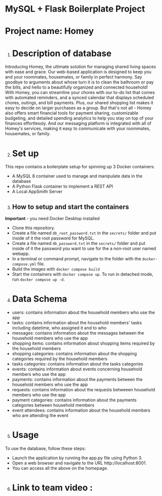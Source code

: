 # MySQL + Flask Boilerplate Project

# Project name: Homey

1. # Description of database
Introducing Homey, the ultimate solution for managing shared living spaces with ease and grace. Our web-based application is designed to keep you and your roommates, housemates, or family in perfect harmony. Say goodbye to arguments about whose turn it is to clean the bathroom or pay the bills, and hello to a beautifully organized and connected household! With Homey, you can streamline your chores with our to-do list that comes with automated reminders, and a synced calendar that displays scheduled chores, outings, and bill payments. Plus, our shared shopping list makes it easy to decide on larger purchases as a group. But that's not all - Homey also offers smart financial tools for payment sharing, customizable budgeting, and detailed spending analytics to help you stay on top of your finances effortlessly. And our messaging platform is integrated with all of Homey's services, making it easy to communicate with your roommates, housemates, or family.

2. # Set up
This repo contains a boilerplate setup for spinning up 3 Docker containers: 
- A MySQL 8 container used to manage and manipulate data in the database
- A Python Flask container to implement a REST API
- A Local AppSmith Server

3. ## How to setup and start the containers
**Important** - you need Docker Desktop installed
- Clone this repository.  
- Create a file named `db_root_password.txt` in the `secrets/` folder and put inside of it the root password for MySQL. 
- Create a file named `db_password.txt` in the `secrets/` folder and put inside of it the password you want to use for the a non-root user named webapp. 
- In a terminal or command prompt, navigate to the folder with the `docker-compose.yml` file.  
- Build the images with `docker compose build`
- Start the containers with `docker compose up`.  To run in detached mode, run `docker compose up -d`. 

4. # Data Schema
- users: contains information about the household members who use the app
- tasks: contains information about the household members' tasks including datetime, who assigned it and to who
- messages: contains information about the messages between the household members who use the app
- shopping items: contains information about shopping items required by the household members
- shopping categories: contains information about the shopping categories required by the household members
- tasks categories: contains information about the tasks categories 
- events: contains information about events concerning household members who use the app
- payments: contains information about the payments between the household members who use the app
- requests: contains information about the requests betweeen household members who use the app
- payment categories: contains information about the payments categories between household members
- event attendees: contains information about the household members who are attending the event

5. # Usage
To use the database, follow these steps:

- Launch the application by running the app.py file using Python 3.
- Open a web browser and navigate to the URL http://localhost:8001.
- You can access all the above on the homepage.

6. # Link to team video : 




